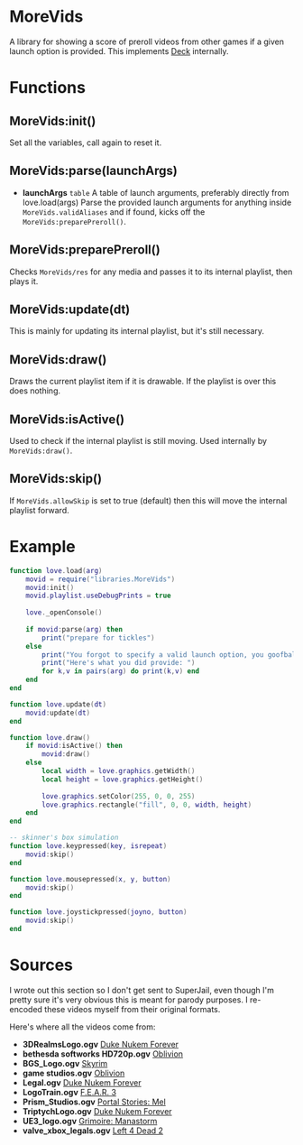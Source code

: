 # MoreVids
A library for showing a score of preroll videos from other games if a given launch option is provided.
This implements [Deck](https://github.com/EntranceJew/Deck) internally.

# Functions
## MoreVids:init()
Set all the variables, call again to reset it.

## MoreVids:parse(launchArgs)
* **launchArgs** `table` A table of launch arguments, preferably directly from love.load(args)
Parse the provided launch arguments for anything inside `MoreVids.validAliases` and if found, kicks off the `MoreVids:preparePreroll()`.

## MoreVids:preparePreroll()
Checks `MoreVids/res` for any media and passes it to its internal playlist, then plays it.

## MoreVids:update(dt)
This is mainly for updating its internal playlist, but it's still necessary.

## MoreVids:draw()
Draws the current playlist item if it is drawable. If the playlist is over this does nothing.

## MoreVids:isActive()
Used to check if the internal playlist is still moving. Used internally by `MoreVids:draw()`.

## MoreVids:skip()
If `MoreVids.allowSkip` is set to true (default) then this will move the internal playlist forward.

# Example
```lua
function love.load(arg)
	movid = require("libraries.MoreVids")
	movid:init()
	movid.playlist.useDebugPrints = true
	
	love._openConsole()
	
	if movid:parse(arg) then
		print("prepare for tickles")
	else
		print("You forgot to specify a valid launch option, you goofball.")
		print("Here's what you did provide: ")
		for k,v in pairs(arg) do print(k,v) end
	end
end

function love.update(dt)
	movid:update(dt)
end

function love.draw()
	if movid:isActive() then
		movid:draw()
	else
		local width = love.graphics.getWidth()
		local height = love.graphics.getHeight()
		
		love.graphics.setColor(255, 0, 0, 255)
		love.graphics.rectangle("fill", 0, 0, width, height)
	end
end

-- skinner's box simulation
function love.keypressed(key, isrepeat)
	movid:skip()
end

function love.mousepressed(x, y, button)
	movid:skip()
end

function love.joystickpressed(joyno, button)
	movid:skip()
end
```

# Sources
I wrote out this section so I don't get sent to SuperJail, even though I'm pretty sure it's very obvious this is meant for parody purposes. I re-encoded these videos myself from their original formats.

Here's where all the videos come from:
* **3DRealmsLogo.ogv** [Duke Nukem Forever]
* **bethesda softworks HD720p.ogv** [Oblivion]
* **BGS_Logo.ogv** [Skyrim]
* **game studios.ogv** [Oblivion]
* **Legal.ogv** [Duke Nukem Forever]
* **LogoTrain.ogv** [F.E.A.R. 3]
* **Prism_Studios.ogv** [Portal Stories: Mel]
* **TriptychLogo.ogv** [Duke Nukem Forever]
* **UE3_logo.ogv** [Grimoire: Manastorm]
* **valve_xbox_legals.ogv** [Left 4 Dead 2]

[Duke Nukem Forever]: http://store.steampowered.com/app/57900/
[Oblivion]: http://store.steampowered.com/app/22330/
[Skyrim]: http://store.steampowered.com/app/72850/
[F.E.A.R. 3]: http://store.steampowered.com/app/21100/
[Portal Stories: Mel]: http://store.steampowered.com/app/317400/
[Grimoire: Manastorm]: http://store.steampowered.com/app/335430/
[Left 4 Dead 2]: http://store.steampowered.com/app/550/